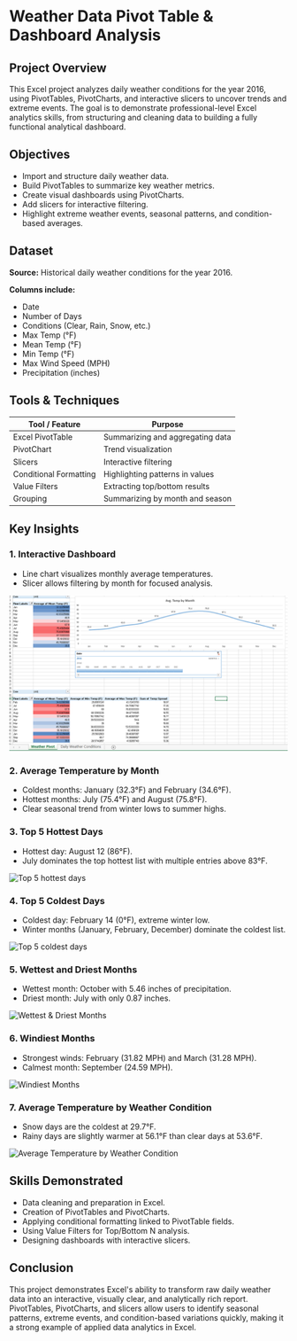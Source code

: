 # Weather Data Pivot Table & Dashboard Analysis

## Project Overview
This Excel project analyzes daily weather conditions for the year 2016, using PivotTables, PivotCharts, and interactive slicers to uncover trends and extreme events. The goal is to demonstrate professional-level Excel analytics skills, from structuring and cleaning data to building a fully functional analytical dashboard.

## Objectives
- Import and structure daily weather data.
- Build PivotTables to summarize key weather metrics.
- Create visual dashboards using PivotCharts.
- Add slicers for interactive filtering.
- Highlight extreme weather events, seasonal patterns, and condition-based averages.

## Dataset
**Source:** Historical daily weather conditions for the year 2016.

**Columns include:**
- Date
- Number of Days
- Conditions (Clear, Rain, Snow, etc.)
- Max Temp (°F)
- Mean Temp (°F)
- Min Temp (°F)
- Max Wind Speed (MPH)
- Precipitation (inches)

## Tools & Techniques
| Tool / Feature       | Purpose |
|----------------------|---------|
| Excel PivotTable     | Summarizing and aggregating data |
| PivotChart           | Trend visualization |
| Slicers              | Interactive filtering |
| Conditional Formatting | Highlighting patterns in values |
| Value Filters        | Extracting top/bottom results |
| Grouping             | Summarizing by month and season |

## Key Insights

### 1. Interactive Dashboard
- Line chart visualizes monthly average temperatures.
- Slicer allows filtering by month for focused analysis.

![General Pivot Screenshot](images/General%20Pivot%20Screenshot.png)

### 2. Average Temperature by Month
- Coldest months: January (32.3°F) and February (34.6°F).
- Hottest months: July (75.4°F) and August (75.8°F).
- Clear seasonal trend from winter lows to summer highs.

### 3. Top 5 Hottest Days
- Hottest day: August 12 (86°F).
- July dominates the top hottest list with multiple entries above 83°F.

![Top 5 hottest days](images/Top%205%20hottest%20days.png)

### 4. Top 5 Coldest Days
- Coldest day: February 14 (0°F), extreme winter low.
- Winter months (January, February, December) dominate the coldest list.

![Top 5 coldest days](images/Top%205%20coldest%20days.png)

### 5. Wettest and Driest Months
- Wettest month: October with 5.46 inches of precipitation.
- Driest month: July with only 0.87 inches.

![Wettest & Driest Months](images/Wettest%20&%20Driest%20Months.png)

### 6. Windiest Months
- Strongest winds: February (31.82 MPH) and March (31.28 MPH).
- Calmest month: September (24.59 MPH).

![Windiest Months](images/Windiest%20Months.png)

### 7. Average Temperature by Weather Condition
- Snow days are the coldest at 29.7°F.
- Rainy days are slightly warmer at 56.1°F than clear days at 53.6°F.

![Average Temperature by Weather Condition](images/Average%20Temperature%20by%20Weather%20Condition.png)



## Skills Demonstrated
- Data cleaning and preparation in Excel.
- Creation of PivotTables and PivotCharts.
- Applying conditional formatting linked to PivotTable fields.
- Using Value Filters for Top/Bottom N analysis.
- Designing dashboards with interactive slicers.


## Conclusion
This project demonstrates Excel's ability to transform raw daily weather data into an interactive, visually clear, and analytically rich report. PivotTables, PivotCharts, and slicers allow users to identify seasonal patterns, extreme events, and condition-based variations quickly, making it a strong example of applied data analytics in Excel.

